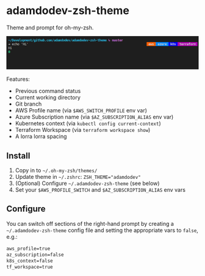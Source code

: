 # adamdodev-zsh-theme

Theme and prompt for oh-my-zsh.

![Screenshot](https://raw.githubusercontent.com/adamdodev/adamdodev-zsh-theme/master/screenshot.png)

Features:
- Previous command status
- Current working directory
- Git branch
- AWS Profile name (via `$AWS_SWITCH_PROFILE` env var)
- Azure Subscription name (via `$AZ_SUBSCRIPTION_ALIAS` env var)
- Kubernetes context (via `kubectl config current-context`)
- Terraform Workspace (via `terraform workspace show`)
- A lorra lorra spacing

## Install

1. Copy in to `~/.oh-my-zsh/themes/`
1. Update theme in `~/.zshrc`: `ZSH_THEME="adamdodev"`
1. (Optional) Configure `~/.adamdodev-zsh-theme` (see below)
1. Set your `$AWS_PROFILE_SWITCH` and `$AZ_SUBSCRIPTION_ALIAS` env vars

## Configure

You can switch off sections of the right-hand prompt by creating a `~/.adamdodev-zsh-theme` config file and setting the appropriate vars to `false`, e.g.:

```
aws_profile=true
az_subscription=false
k8s_context=false
tf_workspace=true
```
